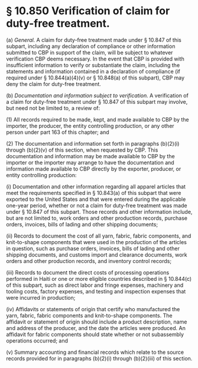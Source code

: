 # § 10.850   Verification of claim for duty-free treatment.

(a) *General.* A claim for duty-free treatment made under § 10.847 of this subpart, including any declaration of compliance or other information submitted to CBP in support of the claim, will be subject to whatever verification CBP deems necessary. In the event that CBP is provided with insufficient information to verify or substantiate the claim, including the statements and information contained in a declaration of compliance (if required under § 10.844(a)(4)(v) or § 10.848(a) of this subpart), CBP may deny the claim for duty-free treatment.


(b) *Documentation and information subject to verification.* A verification of a claim for duty-free treatment under § 10.847 of this subpart may involve, but need not be limited to, a review of:


(1) All records required to be made, kept, and made available to CBP by the importer, the producer, the entity controlling production, or any other person under part 163 of this chapter; and


(2) The documentation and information set forth in paragraphs (b)(2)(i) through (b)(2)(v) of this section, when requested by CBP. This documentation and information may be made available to CBP by the importer or the importer may arrange to have the documentation and information made available to CBP directly by the exporter, producer, or entity controlling production:


(i) Documentation and other information regarding all apparel articles that meet the requirements specified in § 10.843(a) of this subpart that were exported to the United States and that were entered during the applicable one-year period, whether or not a claim for duty-free treatment was made under § 10.847 of this subpart. Those records and other information include, but are not limited to, work orders and other production records, purchase orders, invoices, bills of lading and other shipping documents;


(ii) Records to document the cost of all yarn, fabric, fabric components, and knit-to-shape components that were used in the production of the articles in question, such as purchase orders, invoices, bills of lading and other shipping documents, and customs import and clearance documents, work orders and other production records, and inventory control records;


(iii) Records to document the direct costs of processing operations performed in Haiti or one or more eligible countries described in § 10.844(c) of this subpart, such as direct labor and fringe expenses, machinery and tooling costs, factory expenses, and testing and inspection expenses that were incurred in production;


(iv) Affidavits or statements of origin that certify who manufactured the yarn, fabric, fabric components and knit-to-shape components. The affidavit or statement of origin should include a product description, name and address of the producer, and the date the articles were produced. An affidavit for fabric components should state whether or not subassembly operations occurred; and


(v) Summary accounting and financial records which relate to the source records provided for in paragraphs (b)(2)(i) through (b)(2)(iii) of this section.





